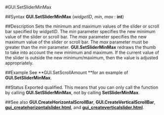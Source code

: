 
#GUI.SetSliderMinMax

##Syntax
**GUI.SetSliderMinMax** (*widgetID*, *min*, *max* : **int**)

##Description
Sets the minimum and maximum values of the slider or scroll bar specified by *widgetID*. The *min* parameter specifies the new minimum value of the slider or scroll bar. The *max* parameter specifies the new maximum value of the slider or scroll bar. The *max* parameter must be greater than the *min* parameter.
**GUI.SetSliderMinMax** redraws the thumb to take into account the new minimum and maximum. If the current value of the slider is outside the new minimum/maximum, then the value is adjusted appropriately.

##Example
See **GUI.SetScrollAmount **for an example of **GUI.SetSliderMinMax**.

##Status
Exported qualified.
This means that you can only call the function by calling **GUI.SetSliderMinMax**, not by calling **SetSliderMinMax**.

##See also
**GUI.CreateHorizontalScrollBar**, **GUI.CreateVerticalScrollBar**, **[gui_createhorizontalslider.html](GUI.CreateHorizontalSlider)**, and **[gui_createverticalslider.html](GUI.CreateVerticalSlider)**.
